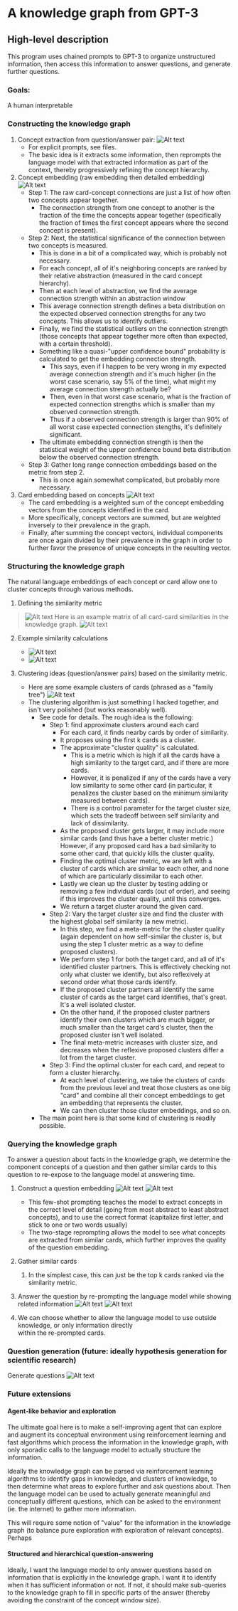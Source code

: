 # A knowledge graph from GPT-3
 
## High-level description
This program uses chained prompts to GPT-3 to organize unstructured information, then access this information to answer questions, and generate further questions. 

### Goals:
A human interpretable

### Constructing the knowledge graph
1. Concept extraction from question/answer pair:
![Alt text](docs/ConceptExtraction.jpg?raw=true "Optional")
    - For explicit prompts, see files. 
    - The basic idea is it extracts some information, then reprompts the language model with that
   extracted information as part of the context, thereby progressively refining the concept hierarchy. 
2. Concept embedding (raw embedding then detailed embedding)
![Alt text](docs/ConceptEmbedding.jpg?raw=true "Optional")
   - Step 1: The raw card-concept connections are just a list of how often two concepts appear together.
     - The connection strength from one concept to another is the fraction of the time the concepts appear together 
     (specifically the fraction of times the first concept appears where the second concept is present).
   - Step 2: Next, the statistical significance of the connection between two concepts is measured.
     - This is done in a bit of a complicated way, which is probably not necessary. 
     - For each concept, all of it's neighboring concepts are ranked by their relative abstraction (measured in the card concept hierarchy).
     - Then at each level of abstraction, we find the average connection strength within an abstraction window 
     - This average connection strength defines a beta distribution on the expected observed connection strengths for any two concepts. This allows us to identify outliers.
     - Finally, we find the statistical outliers on the connection strength 
     (those concepts that appear together more often than expected, with a certain threshold).
     - Something like a quasi-"upper confidence bound" probability is calculated to get the embedding connection strength.
       - This says, even if I happen to be very wrong in my expected average connection strength and it's much higher
         (in the worst case scenario, say 5% of the time), what might my average connection strength actually be?
       - Then, even in that worst case scenario, what is the fraction of expected connection strengths which is smaller than my observed connection strength.
       - Thus if a observed connection strength is larger than 90% of all worst case expected connection stengths, it's definitely significant.
     - The ultimate embedding connection strength is then the statistical weight of the upper confidence bound beta distribution below the observed connection strength.
   - Step 3: Gather long range connection embeddings based on the metric from step 2. 
     - This is once again somewhat complicated, but probably more necessary.
3. Card embedding based on concepts
![Alt text](docs/CardEmbedding.jpg?raw=true "Optional")
    - The card embedding is a weighted sum of the concept embedding vectors from the concepts identified in the card.
    - More specifically, concept vectors are summed, but are weighted inversely to their prevalence in the graph.
    - Finally, after summing the concept vectors, individual components are once again divided by their prevalence in the graph
   in order to further favor the presence of unique concepts in the resulting vector. 

### Structuring the knowledge graph
The natural language embeddings of each concept or card allow one to cluster concepts through various 
methods. 

1. Defining the similarity metric
> ![Alt text](docs/SimilarityMetric.jpg?raw=true "Optional")
Here is an example matrix of all card-card similarities in the knowledge graph.
![Alt text](docs/ExampleSimilarityMatrix.jpg?raw=true "Optional") 

2. Example similarity calculations
    - ![Alt text](docs/ExampleNodeNodeOverlap.jpg?raw=true "Optional")  
    - ![Alt text](docs/ExampleNodeCardOverlap.jpg?raw=true "Optional")  

3. Clustering ideas (question/answer pairs) based on the similarity metric. 
   - Here are some example clusters of cards (phrased as a "family tree")
   ![Alt text](docs/ExampleClusterHierarchies.jpg?raw=true "Optional")
   - The clustering algorithm is just something I hacked together, and isn't very polished (but works reasonably well).
     - See code for details. The rough idea is the following:
       - Step 1: find approximate clusters around each card
         - For each card, it finds nearby cards by order of similarity.
         - It proposes using the first k cards as a cluster.
         - The approximate "cluster quality" is calculated. 
           - This is a metric which is high if all the cards have a high similarity to the target card, and if there are more cards.
           - However, it is penalized if any of the cards have a very low similarity to some other card (in particular, 
           it penalizes the cluster based on the minimum similarity measured between cards). 
           - There is a control parameter for the target cluster size, which sets the tradeoff between self similarity and lack of dissimilarity.
         - As the proposed cluster gets larger, it may include more similar cards (and thus have a better cluster metric.)
         However, if any proposed card has a bad similarity to some other card, that quickly kills the cluster quality.
         - Finding the optimal cluster metric, we are left with a cluster of cards which are similar to each other, and none of which are particularly dissimilar to each other.
         - Lastly we clean up the cluster by testing adding or removing a few individual cards (out of order), and seeing 
         if this improves the cluster quality, until this converges. 
         - We return a target cluster around the given card.
       - Step 2: Vary the target cluster size and find the cluster with the highest global self similarity (a new metric).
         - In this step, we find a meta-metric for the cluster quality (again dependent on how self-similar the cluster is, but using the step 1 
         cluster metric as a way to define proposed clusters).
         - We perform step 1 for both the target card, and all of it's identified cluster partners. This is effectively checking
         not only what cluster we identify, but also reflexively at second order what those cards identify.
         - If the proposed cluster partners all identify the same cluster of cards as the target card identifies, that's great. 
         It's a well isolated cluster.
         - On the other hand, if the proposed cluster partners identify their own clusters which are much bigger, or 
         much smaller than the target card's cluster, then the proposed cluster isn't well isolated.
         - The final meta-metric increases with cluster size, and decreases when the reflexive proposed clusters differ a lot from the target cluster. 
       - Step 3: Find the optimal cluster for each card, and repeat to form a cluster hierarchy.
         - At each level of clustering, we take the clusters of cards from the previous level and treat those
         clusters as one big "card" and combine all their concept embeddings to get an embedding that represents the cluster.
         - We can then cluster those cluster embeddings, and so on.
     - The main point here is that some kind of clustering is readily possible. 

### Querying the knowledge graph
To answer a question about facts in the knowledge graph, we determine the component concepts of a question
and then gather similar cards to this question to re-expose to the language model at answering time.
1. Construct a question embedding
![Alt text](docs/QuestionEmbedding.jpg?raw=true "Optional")
![Alt text](docs/ExampleQuestionEmbeddingExtraction.jpg?raw=true "Optional")
    - This few-shot prompting teaches the model to extract concepts in the correct level of detail
      (going from most abstract to least abstract concepts), and to use the correct format (capitalize first letter, 
   and stick to one or two words usually)
    - The two-stage reprompting allows the model to see what concepts are extracted from similar cards,
   which further improves the quality of the question embedding.
     
2. Gather similar cards 
    1. In the simplest case, this can just be the top k cards ranked via the similarity metric.
3. Answer the question by re-prompting the language model while showing related information
![Alt text](docs/QuestionAnswering.jpg?raw=true "Optional")
![Alt text](docs/ExampleQuestionAnswering.jpg?raw=true "Optional")
4. We can choose whether to allow the language model to use outside knowledge, or only information directly  
within the re-prompted cards.

### Question generation (future: ideally hypothesis generation for scientific research)
Generate questions 
![Alt text](docs/ExampleQuestionGeneration.jpg?raw=true "Optional") 

### Future extensions

#### Agent-like behavior and exploration
The ultimate goal here is to make a self-improving agent that can explore and augment its conceptual environment 
using reinforcement learning and fast algorithms which process the information in the knowledge graph, with only sporadic calls 
to the language model to actually structure the information. 

Ideally the knowledge graph can be parsed via reinforcement learning algorithms to identify gaps in knowledge, and clusters of knowledge,
to then determine what areas to explore further and ask questions about. Then the language model can
be used to actually generate meaningful and conceptually different questions, which can be asked to the environment (ie. the internet) 
to gather more information. 

This will require some notion of "value" for the information in the knowledge graph (to balance pure exploration with 
exploration of relevant concepts). Perhaps 

#### Structured and hierarchical question-answering
Ideally, I want the language model to only answer questions based on information that is explicitly in the knowledge graph.
I want it to identify when it has sufficient information or not. If not, it should make sub-queries to the knowledge graph to fill in
specific parts of the answer (thereby avoiding the constraint of the concept window size). 